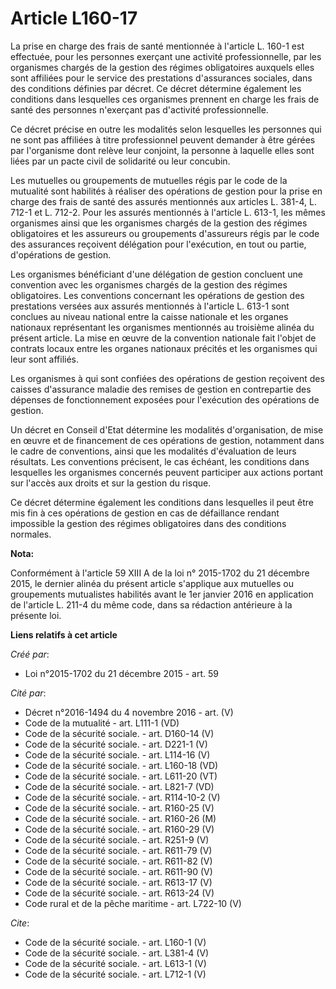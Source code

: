 # Article L160-17

La prise en charge des frais de santé mentionnée à l'article L. 160-1 est effectuée, pour les personnes exerçant une activité
professionnelle, par les organismes chargés de la gestion des régimes obligatoires auxquels elles sont affiliées pour le
service des prestations d'assurances sociales, dans des conditions définies par décret. Ce décret détermine également les
conditions dans lesquelles ces organismes prennent en charge les frais de santé des personnes n'exerçant pas d'activité
professionnelle. 

Ce décret précise en outre les modalités selon lesquelles les personnes qui ne sont pas affiliées à titre professionnel
peuvent demander à être gérées par l'organisme dont relève leur conjoint, la personne à laquelle elles sont liées par un
pacte civil de solidarité ou leur concubin. 

Les mutuelles ou groupements de mutuelles régis par le code de la mutualité sont habilités à réaliser des opérations de
gestion pour la prise en charge des frais de santé des assurés mentionnés aux articles L. 381-4, L. 712-1 et L. 712-2. Pour
les assurés mentionnés à l'article L. 613-1, les mêmes organismes ainsi que les organismes chargés de la gestion des régimes
obligatoires et les assureurs ou groupements d'assureurs régis par le code des assurances reçoivent délégation pour
l'exécution, en tout ou partie, d'opérations de gestion. 

Les organismes bénéficiant d'une délégation de gestion concluent une convention avec les organismes chargés de la gestion des
régimes obligatoires. Les conventions concernant les opérations de gestion des prestations versées aux assurés mentionnés à
l'article L. 613-1 sont conclues au niveau national entre la caisse nationale et les organes nationaux représentant les
organismes mentionnés au troisième alinéa du présent article. La mise en œuvre de la convention nationale fait l'objet de
contrats locaux entre les organes nationaux précités et les organismes qui leur sont affiliés. 

Les organismes à qui sont confiées des opérations de gestion reçoivent des caisses d'assurance maladie des remises de gestion
en contrepartie des dépenses de fonctionnement exposées pour l'exécution des opérations de gestion. 

Un décret en Conseil d'Etat détermine les modalités d'organisation, de mise en œuvre et de financement de ces opérations de
gestion, notamment dans le cadre de conventions, ainsi que les modalités d'évaluation de leurs résultats. Les conventions
précisent, le cas échéant, les conditions dans lesquelles les organismes concernés peuvent participer aux actions portant sur
l'accès aux droits et sur la gestion du risque. 

Ce décret détermine également les conditions dans lesquelles il peut être mis fin à ces opérations de gestion en cas de
défaillance rendant impossible la gestion des régimes obligatoires dans des conditions normales.

**Nota:**

Conformément à l'article 59 XIII A de la loi n° 2015-1702 du 21 décembre 2015, le dernier alinéa du présent article
s'applique aux mutuelles ou groupements mutualistes habilités avant le 1er janvier 2016 en application de l'article L. 211-4
du même code, dans sa rédaction antérieure à la présente loi.

**Liens relatifs à cet article**

_Créé par_:

  - Loi n°2015-1702 du 21 décembre 2015 - art. 59

_Cité par_:

  - Décret n°2016-1494 du 4 novembre 2016 - art. (V)
  - Code de la mutualité - art. L111-1 (VD)
  - Code de la sécurité sociale. - art. D160-14 (V)
  - Code de la sécurité sociale. - art. D221-1 (V)
  - Code de la sécurité sociale. - art. L114-16 (V)
  - Code de la sécurité sociale. - art. L160-18 (VD)
  - Code de la sécurité sociale. - art. L611-20 (VT)
  - Code de la sécurité sociale. - art. L821-7 (VD)
  - Code de la sécurité sociale. - art. R114-10-2 (V)
  - Code de la sécurité sociale. - art. R160-25 (V)
  - Code de la sécurité sociale. - art. R160-26 (M)
  - Code de la sécurité sociale. - art. R160-29 (V)
  - Code de la sécurité sociale. - art. R251-9 (V)
  - Code de la sécurité sociale. - art. R611-79 (V)
  - Code de la sécurité sociale. - art. R611-82 (V)
  - Code de la sécurité sociale. - art. R611-90 (V)
  - Code de la sécurité sociale. - art. R613-17 (V)
  - Code de la sécurité sociale. - art. R613-24 (V)
  - Code rural et de la pêche maritime - art. L722-10 (V)

_Cite_:

  - Code de la sécurité sociale. - art. L160-1 (V)
  - Code de la sécurité sociale. - art. L381-4 (V)
  - Code de la sécurité sociale. - art. L613-1 (V)
  - Code de la sécurité sociale. - art. L712-1 (V)
